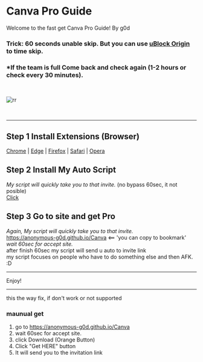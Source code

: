 <!--
  README.md

  Theme: Dark
-->

# Canva Pro Guide

Welcome to the fast get Canva Pro Guide! By g0d

### Trick: 60 seconds unable skip. But you can use [uBlock Origin](https://ublockorigin.com/) to time skip.
### *If the team is full Come back and check again (1-2 hours or check every 30 minutes).
<br>

![rr](https://github.com/anonymous-g0d/anonymous-g0d.github.io/blob/main/Canva/rick-roll.gif)

<br>

---

## Step 1 Install Extensions (Browser)
[Chrome](https://chromewebstore.google.com/detail/tampermonkey/dhdgffkkebhmkfjojejmpbldmpobfkfo) | [Edge](https://microsoftedge.microsoft.com/addons/detail/tampermonkey/iikmkjmpaadaobahmlepeloendndfphd) | [Firefox](https://addons.mozilla.org/en-US/firefox/addon/tampermonkey/) | [Safari](https://apps.apple.com/us/app/tampermonkey/id1482490089) | [Opera](https://addons.opera.com/en/extensions/details/tampermonkey-beta/)

## Step 2 Install My Auto Script
*My script will quickly take you to that invite.* (no bypass 60sec, it not posible)<br>
[Click](https://raw.githubusercontent.com/anonymous-g0d/anonymous-g0d.github.io/main/Canva/cvrd.user.js)

## Step 3 Go to site and get Pro
*Again, My script will quickly take you to that invite.*<br>
https://anonymous-g0d.github.io/Canva <== 'you can copy to bookmark'<br>
*wait 60sec for accept site.*<br>
after finish 60sec my script will send u auto to invite link<br>
my script focuses on people who have to do something else and then AFK. :D

---

Enjoy!


---
this the way fix, if don't work or not supported
### maunual get
1. go to https://anonymous-g0d.github.io/Canva
2. wait 60sec for accept site.
3. click Download (Orange Button)
4. Click "Get HERE" button
5. It will send you to the invitation link
